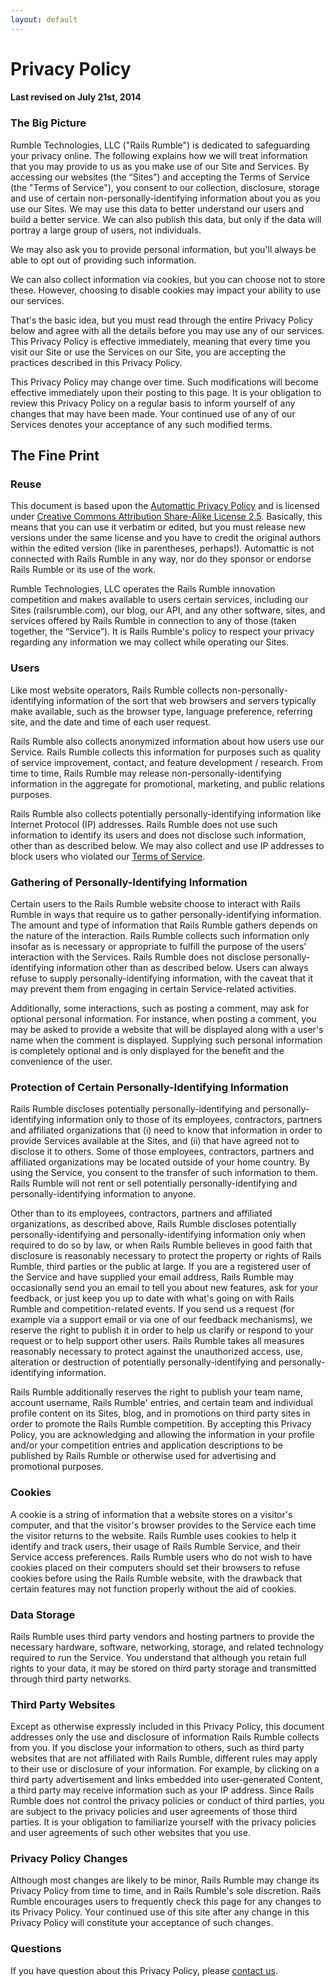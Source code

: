 ```yaml
---
layout: default
---
```


# Privacy Policy

#### Last revised on July 21st, 2014

### The Big Picture

Rumble Technologies, LLC ("Rails Rumble") is dedicated to safeguarding your privacy online. The following explains how we will treat information that you may provide to us as you make use of our Site and Services.  By accessing our websites (the “Sites”) and accepting the Terms of Service (the "Terms of Service"), you consent to our collection, disclosure, storage and use of certain non-personally-identifying information about you as you use our Sites. We may use this data to better understand our users and build a better service. We can also publish this data, but only if the data will portray a large group of users, not individuals.

We may also ask you to provide personal information, but you'll always be able to opt out of providing such information.

We can also collect information via cookies, but you can choose not to store these. However, choosing to disable cookies may impact your ability to use our services.

That's the basic idea, but you must read through the entire Privacy Policy below and agree with all the details before you may use any of our services. This Privacy Policy is effective immediately, meaning that every time you visit our Site or use the Services on our Site, you are accepting the practices described in this Privacy Policy.

This Privacy Policy may change over time.  Such modifications will become effective immediately upon their posting to this page. It is your obligation to review this Privacy Policy on a regular basis to inform yourself of any changes that may have been made.  Your continued use of any of our Services denotes your acceptance of any such modified terms.

## The Fine Print

### Reuse

This document is based upon the [Automattic Privacy Policy](http://automattic.com/privacy/) and is licensed under [Creative Commons Attribution Share-Alike License 2.5](http://creativecommons.org/licenses/by-sa/2.5/). Basically, this means that you can use it verbatim or edited, but you must release new versions under the same license and you have to credit the original authors within the edited version (like in parentheses, perhaps!). Automattic is not connected with Rails Rumble in any way, nor do they sponsor or endorse Rails Rumble or its use of the work.

Rumble Technologies, LLC operates the Rails Rumble innovation competition and makes available to users certain services, including our Sites (railsrumble.com), our blog, our API, and any other software, sites, and services offered by Rails Rumble in connection to any of those (taken together, the “Service”). It is Rails Rumble's policy to respect your privacy regarding any information we may collect while operating our Sites.

### Users

Like most website operators, Rails Rumble collects non-personally-identifying information of the sort that web browsers and servers typically make available, such as the browser type, language preference, referring site, and the date and time of each user request.

Rails Rumble also collects anonymized information about how users use our Service. Rails Rumble collects this information for purposes such as quality of service improvement, contact, and feature development / research. From time to time, Rails Rumble may release non-personally-identifying information in the aggregate for promotional, marketing, and public relations purposes.

Rails Rumble also collects potentially personally-identifying information like Internet Protocol (IP) addresses. Rails Rumble does not use such information to identify its users and does not disclose such information, other than as described below. We may also collect and use IP addresses to block users who violated our [Terms of Service](/terms).

### Gathering of Personally-Identifying Information

Certain users to the Rails Rumble website choose to interact with Rails Rumble in ways that require us to gather personally-identifying information. The amount and type of information that Rails Rumble gathers depends on the nature of the interaction. Rails Rumble collects such information only insofar as is necessary or appropriate to fulfill the purpose of the users' interaction with the Services. Rails Rumble does not disclose personally-identifying information other than as described below.  Users can always refuse to supply personally-identifying information, with the caveat that it may prevent them from engaging in certain Service-related activities.

Additionally, some interactions, such as posting a comment, may ask for optional personal information. For instance, when posting a comment, you may be asked to provide a website that will be displayed along with a user's name when the comment is displayed. Supplying such personal information is completely optional and is only displayed for the benefit and the convenience of the user.

### Protection of Certain Personally-Identifying Information

Rails Rumble discloses potentially personally-identifying and personally-identifying information only to those of its employees, contractors, partners and affiliated organizations that (i) need to know that information in order to provide Services available at the Sites, and (ii) that have agreed not to disclose it to others. Some of those employees, contractors, partners and affiliated organizations may be located outside of your home country.  By using the Service, you consent to the transfer of such information to them. Rails Rumble will not rent or sell potentially personally-identifying and personally-identifying information to anyone.

Other than to its employees, contractors, partners and affiliated organizations, as described above, Rails Rumble discloses potentially personally-identifying and personally-identifying information only when required to do so by law, or when Rails Rumble believes in good faith that disclosure is reasonably necessary to protect the property or rights of Rails Rumble, third parties or the public at large. If you are a registered user of the Service and have supplied your email address, Rails Rumble may occasionally send you an email to tell you about new features, ask for your feedback, or just keep you up to date with what's going on with Rails Rumble and competition-related events.  If you send us a request (for example via a support email or via one of our feedback mechanisms), we reserve the right to publish it in order to help us clarify or respond to your request or to help support other users. Rails Rumble takes all measures reasonably necessary to protect against the unauthorized access, use, alteration or destruction of potentially personally-identifying and personally-identifying information.

Rails Rumble additionally reserves the right to publish your team name, account username, Rails Rumble' entries, and certain team and individual profile content on its Sites, blog, and in promotions on third party sites in order to promote the Rails Rumble competition.  By accepting this Privacy Policy, you are acknowledging and allowing the information in your profile and/or your competition entries and application descriptions to be published by Rails Rumble or otherwise used for advertising and promotional purposes.

### Cookies

A cookie is a string of information that a website stores on a visitor's computer, and that the visitor's browser provides to the Service each time the visitor returns to the website. Rails Rumble uses cookies to help it identify and track users, their usage of Rails Rumble Service, and their Service access preferences. Rails Rumble users who do not wish to have cookies placed on their computers should set their browsers to refuse cookies before using the Rails Rumble website, with the drawback that certain features may not function properly without the aid of cookies.

### Data Storage

Rails Rumble uses third party vendors and hosting partners to provide the necessary hardware, software, networking, storage, and related technology required to run the Service. You understand that although you retain full rights to your data, it may be stored on third party storage and transmitted through third party networks.

### Third Party Websites

Except as otherwise expressly included in this Privacy Policy, this document addresses only the use and disclosure of information Rails Rumble collects from you.  If you disclose your information to others, such as third party websites that are not affiliated with Rails Rumble, different rules may apply to their use or disclosure of your information. For example, by clicking on a third party advertisement and links embedded into user-generated Content, a third party may receive information such as your IP address.  Since Rails Rumble does not control the privacy policies or conduct of third parties, you are subject to the privacy policies and user agreements of those third parties.  It is your obligation to familiarize yourself with the privacy policies and user agreements of such other websites that you use.

### Privacy Policy Changes

Although most changes are likely to be minor, Rails Rumble may change its Privacy Policy from time to time, and in Rails Rumble's sole discretion. Rails Rumble encourages users to frequently check this page for any changes to its Privacy Policy. Your continued use of this site after any change in this Privacy Policy will constitute your acceptance of such changes.

### Questions

If you have question about this Privacy Policy, please <a href="http://railsrumble.com/contact">contact us</a>.
